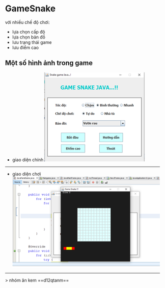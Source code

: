 # GameSnake

với nhiều chế độ chơi:
- lựa chọn cấp độ
- lựa chọn bản đồ
- lưu trạng thái game
- lưu điểm cao
## Một số hình ảnh trong game
* giao diện chính
![alt](img/home.png)
_________________________________
* giao diện chơi
![alt](img/play.png)
_________________________________

&gt; nhóm ăn kem
==d12qtanm==
